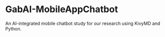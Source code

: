 # GabAI-MobileAppChatbot
An AI-integrated mobile chatbot study for our research using KivyMD and Python.
